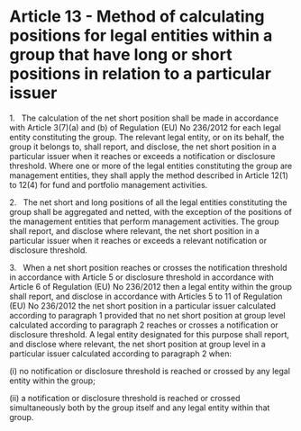 # Article 13 - Method of calculating positions for legal entities within a group that have long or short positions in relation to a particular issuer


1.   The calculation of the net short position shall be made in accordance with Article 3(7)(a) and (b) of Regulation (EU) No 236/2012 for each legal entity constituting the group. The relevant legal entity, or on its behalf, the group it belongs to, shall report, and disclose, the net short position in a particular issuer when it reaches or exceeds a notification or disclosure threshold. Where one or more of the legal entities constituting the group are management entities, they shall apply the method described in Article 12(1) to 12(4) for fund and portfolio management activities.

2.   The net short and long positions of all the legal entities constituting the group shall be aggregated and netted, with the exception of the positions of the management entities that perform management activities. The group shall report, and disclose where relevant, the net short position in a particular issuer when it reaches or exceeds a relevant notification or disclosure threshold.

3.   When a net short position reaches or crosses the notification threshold in accordance with Article 5 or disclosure threshold in accordance with Article 6 of Regulation (EU) No 236/2012 then a legal entity within the group shall report, and disclose in accordance with Articles 5 to 11 of Regulation (EU) No 236/2012 the net short position in a particular issuer calculated according to paragraph 1 provided that no net short position at group level calculated according to paragraph 2 reaches or crosses a notification or disclosure threshold. A legal entity designated for this purpose shall report, and disclose where relevant, the net short position at group level in a particular issuer calculated according to paragraph 2 when:

(i) no notification or disclosure threshold is reached or crossed by any legal entity within the group;

(ii) a notification or disclosure threshold is reached or crossed simultaneously both by the group itself and any legal entity within that group.
